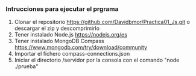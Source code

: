 ### Intrucciones para ejecutar el prgrama

1. Clonar el repositorio https://github.com/Davidbmor/Practica01_Js.git o descargar el zip y descomprimirlo
2. Tener instalado Node.js https://nodejs.org/es 
3. Tener instalado MongoDB Compass https://www.mongodb.com/try/download/community
4. Importar el fichero compass-connections.json
5. Iniciar el directorio /servidor por la consola con el comando "node ./prueba"
